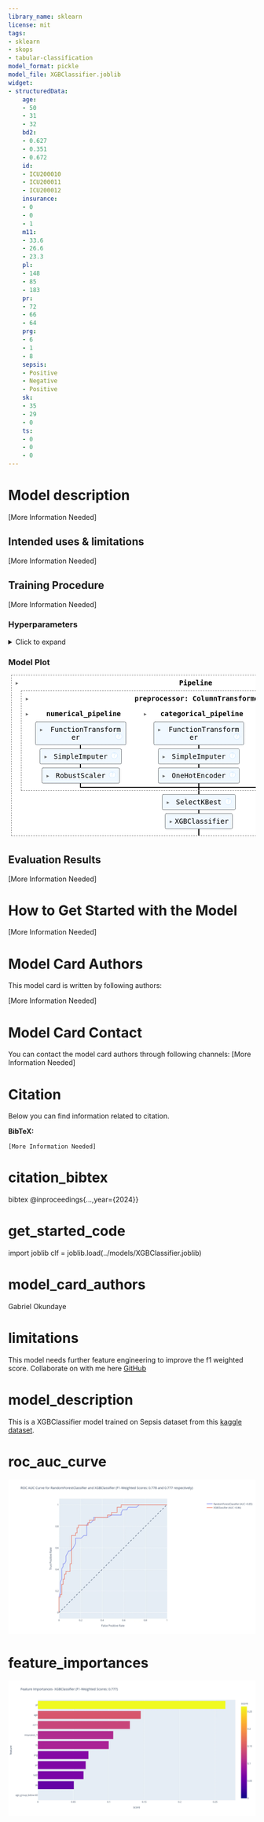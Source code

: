 ```yaml
---
library_name: sklearn
license: mit
tags:
- sklearn
- skops
- tabular-classification
model_format: pickle
model_file: XGBClassifier.joblib
widget:
- structuredData:
    age:
    - 50
    - 31
    - 32
    bd2:
    - 0.627
    - 0.351
    - 0.672
    id:
    - ICU200010
    - ICU200011
    - ICU200012
    insurance:
    - 0
    - 0
    - 1
    m11:
    - 33.6
    - 26.6
    - 23.3
    pl:
    - 148
    - 85
    - 183
    pr:
    - 72
    - 66
    - 64
    prg:
    - 6
    - 1
    - 8
    sepsis:
    - Positive
    - Negative
    - Positive
    sk:
    - 35
    - 29
    - 0
    ts:
    - 0
    - 0
    - 0
---
```


# Model description

[More Information Needed]

## Intended uses & limitations

[More Information Needed]

## Training Procedure

[More Information Needed]

### Hyperparameters

<details>
<summary> Click to expand </summary>

| Hyperparameter                                                               | Value                                                                                                                                           |
|------------------------------------------------------------------------------|-------------------------------------------------------------------------------------------------------------------------------------------------|
| memory                                                                       |                                                                                                                                                 |
| steps                                                                        | [('preprocessor', ColumnTransformer(transformers=[('numerical_pipeline',<br />                                 Pipeline(steps=[('log_transformations',<br />                                                  FunctionTransformer(func=<ufunc 'log1p'>)),<br />                                                 ('imputer',<br />                                                  SimpleImputer(strategy='median')),<br />                                                 ('scaler', RobustScaler())]),<br />                                 ['prg', 'pl', 'pr', 'sk', 'ts', 'm11', 'bd2',<br />                                  'age']),<br />                                ('categorical_pipeline',<br />                                 Pipeline(steps=[('as_categorical',<br />                                                  FunctionTransformer(func=<function as_...<br />                                                                handle_unknown='infrequent_if_exist',<br />                                                                sparse_output=False))]),<br />                                 ['insurance']),<br />                                ('feature_creation_pipeline',<br />                                 Pipeline(steps=[('feature_creation',<br />                                                  FunctionTransformer(func=<function feature_creation at 0x0000025B889134C0>)),<br />                                                 ('imputer',<br />                                                  SimpleImputer(strategy='most_frequent')),<br />                                                 ('encoder',<br />                                                  OneHotEncoder(drop='first',<br />                                                                handle_unknown='infrequent_if_exist',<br />                                                                sparse_output=False))]),<br />                                 ['age'])])), ('feature-selection', SelectKBest(k='all',<br />            score_func=<function mutual_info_classif at 0x0000025B81CA7920>)), ('classifier', XGBClassifier(base_score=None, booster=None, callbacks=None,<br />              colsample_bylevel=None, colsample_bynode=None,<br />              colsample_bytree=None, device=None, early_stopping_rounds=None,<br />              enable_categorical=False, eval_metric=None, feature_types=None,<br />              gamma=None, grow_policy=None, importance_type=None,<br />              interaction_constraints=None, learning_rate=None, max_bin=None,<br />              max_cat_threshold=None, max_cat_to_onehot=None,<br />              max_delta_step=None, max_depth=20, max_leaves=None,<br />              min_child_weight=None, missing=nan, monotone_constraints=None,<br />              multi_strategy=None, n_estimators=10, n_jobs=-1,<br />              num_parallel_tree=None, random_state=2024, ...))]                                                                                                                                                 |
| verbose                                                                      | False                                                                                                                                           |
| preprocessor                                                                 | ColumnTransformer(transformers=[('numerical_pipeline',<br />                                 Pipeline(steps=[('log_transformations',<br />                                                  FunctionTransformer(func=<ufunc 'log1p'>)),<br />                                                 ('imputer',<br />                                                  SimpleImputer(strategy='median')),<br />                                                 ('scaler', RobustScaler())]),<br />                                 ['prg', 'pl', 'pr', 'sk', 'ts', 'm11', 'bd2',<br />                                  'age']),<br />                                ('categorical_pipeline',<br />                                 Pipeline(steps=[('as_categorical',<br />                                                  FunctionTransformer(func=<function as_...<br />                                                                handle_unknown='infrequent_if_exist',<br />                                                                sparse_output=False))]),<br />                                 ['insurance']),<br />                                ('feature_creation_pipeline',<br />                                 Pipeline(steps=[('feature_creation',<br />                                                  FunctionTransformer(func=<function feature_creation at 0x0000025B889134C0>)),<br />                                                 ('imputer',<br />                                                  SimpleImputer(strategy='most_frequent')),<br />                                                 ('encoder',<br />                                                  OneHotEncoder(drop='first',<br />                                                                handle_unknown='infrequent_if_exist',<br />                                                                sparse_output=False))]),<br />                                 ['age'])])                                                                                                                                                 |
| feature-selection                                                            | SelectKBest(k='all',<br />            score_func=<function mutual_info_classif at 0x0000025B81CA7920>)                                                                                                                                                 |
| classifier                                                                   | XGBClassifier(base_score=None, booster=None, callbacks=None,<br />              colsample_bylevel=None, colsample_bynode=None,<br />              colsample_bytree=None, device=None, early_stopping_rounds=None,<br />              enable_categorical=False, eval_metric=None, feature_types=None,<br />              gamma=None, grow_policy=None, importance_type=None,<br />              interaction_constraints=None, learning_rate=None, max_bin=None,<br />              max_cat_threshold=None, max_cat_to_onehot=None,<br />              max_delta_step=None, max_depth=20, max_leaves=None,<br />              min_child_weight=None, missing=nan, monotone_constraints=None,<br />              multi_strategy=None, n_estimators=10, n_jobs=-1,<br />              num_parallel_tree=None, random_state=2024, ...)                                                                                                                                                 |
| preprocessor__force_int_remainder_cols                                       | True                                                                                                                                            |
| preprocessor__n_jobs                                                         |                                                                                                                                                 |
| preprocessor__remainder                                                      | drop                                                                                                                                            |
| preprocessor__sparse_threshold                                               | 0.3                                                                                                                                             |
| preprocessor__transformer_weights                                            |                                                                                                                                                 |
| preprocessor__transformers                                                   | [('numerical_pipeline', Pipeline(steps=[('log_transformations',<br />                 FunctionTransformer(func=<ufunc 'log1p'>)),<br />                ('imputer', SimpleImputer(strategy='median')),<br />                ('scaler', RobustScaler())]), ['prg', 'pl', 'pr', 'sk', 'ts', 'm11', 'bd2', 'age']), ('categorical_pipeline', Pipeline(steps=[('as_categorical',<br />                 FunctionTransformer(func=<function as_category at 0x0000025B88910220>)),<br />                ('imputer', SimpleImputer(strategy='most_frequent')),<br />                ('encoder',<br />                 OneHotEncoder(drop='first',<br />                               handle_unknown='infrequent_if_exist',<br />                               sparse_output=False))]), ['insurance']), ('feature_creation_pipeline', Pipeline(steps=[('feature_creation',<br />                 FunctionTransformer(func=<function feature_creation at 0x0000025B889134C0>)),<br />                ('imputer', SimpleImputer(strategy='most_frequent')),<br />                ('encoder',<br />                 OneHotEncoder(drop='first',<br />                               handle_unknown='infrequent_if_exist',<br />                               sparse_output=False))]), ['age'])]                                                                                                                                                 |
| preprocessor__verbose                                                        | False                                                                                                                                           |
| preprocessor__verbose_feature_names_out                                      | True                                                                                                                                            |
| preprocessor__numerical_pipeline                                             | Pipeline(steps=[('log_transformations',<br />                 FunctionTransformer(func=<ufunc 'log1p'>)),<br />                ('imputer', SimpleImputer(strategy='median')),<br />                ('scaler', RobustScaler())])                                                                                                                                                 |
| preprocessor__categorical_pipeline                                           | Pipeline(steps=[('as_categorical',<br />                 FunctionTransformer(func=<function as_category at 0x0000025B88910220>)),<br />                ('imputer', SimpleImputer(strategy='most_frequent')),<br />                ('encoder',<br />                 OneHotEncoder(drop='first',<br />                               handle_unknown='infrequent_if_exist',<br />                               sparse_output=False))])                                                                                                                                                 |
| preprocessor__feature_creation_pipeline                                      | Pipeline(steps=[('feature_creation',<br />                 FunctionTransformer(func=<function feature_creation at 0x0000025B889134C0>)),<br />                ('imputer', SimpleImputer(strategy='most_frequent')),<br />                ('encoder',<br />                 OneHotEncoder(drop='first',<br />                               handle_unknown='infrequent_if_exist',<br />                               sparse_output=False))])                                                                                                                                                 |
| preprocessor__numerical_pipeline__memory                                     |                                                                                                                                                 |
| preprocessor__numerical_pipeline__steps                                      | [('log_transformations', FunctionTransformer(func=<ufunc 'log1p'>)), ('imputer', SimpleImputer(strategy='median')), ('scaler', RobustScaler())] |
| preprocessor__numerical_pipeline__verbose                                    | False                                                                                                                                           |
| preprocessor__numerical_pipeline__log_transformations                        | FunctionTransformer(func=<ufunc 'log1p'>)                                                                                                       |
| preprocessor__numerical_pipeline__imputer                                    | SimpleImputer(strategy='median')                                                                                                                |
| preprocessor__numerical_pipeline__scaler                                     | RobustScaler()                                                                                                                                  |
| preprocessor__numerical_pipeline__log_transformations__accept_sparse         | False                                                                                                                                           |
| preprocessor__numerical_pipeline__log_transformations__check_inverse         | True                                                                                                                                            |
| preprocessor__numerical_pipeline__log_transformations__feature_names_out     |                                                                                                                                                 |
| preprocessor__numerical_pipeline__log_transformations__func                  | <ufunc 'log1p'>                                                                                                                                 |
| preprocessor__numerical_pipeline__log_transformations__inv_kw_args           |                                                                                                                                                 |
| preprocessor__numerical_pipeline__log_transformations__inverse_func          |                                                                                                                                                 |
| preprocessor__numerical_pipeline__log_transformations__kw_args               |                                                                                                                                                 |
| preprocessor__numerical_pipeline__log_transformations__validate              | False                                                                                                                                           |
| preprocessor__numerical_pipeline__imputer__add_indicator                     | False                                                                                                                                           |
| preprocessor__numerical_pipeline__imputer__copy                              | True                                                                                                                                            |
| preprocessor__numerical_pipeline__imputer__fill_value                        |                                                                                                                                                 |
| preprocessor__numerical_pipeline__imputer__keep_empty_features               | False                                                                                                                                           |
| preprocessor__numerical_pipeline__imputer__missing_values                    | nan                                                                                                                                             |
| preprocessor__numerical_pipeline__imputer__strategy                          | median                                                                                                                                          |
| preprocessor__numerical_pipeline__scaler__copy                               | True                                                                                                                                            |
| preprocessor__numerical_pipeline__scaler__quantile_range                     | (25.0, 75.0)                                                                                                                                    |
| preprocessor__numerical_pipeline__scaler__unit_variance                      | False                                                                                                                                           |
| preprocessor__numerical_pipeline__scaler__with_centering                     | True                                                                                                                                            |
| preprocessor__numerical_pipeline__scaler__with_scaling                       | True                                                                                                                                            |
| preprocessor__categorical_pipeline__memory                                   |                                                                                                                                                 |
| preprocessor__categorical_pipeline__steps                                    | [('as_categorical', FunctionTransformer(func=<function as_category at 0x0000025B88910220>)), ('imputer', SimpleImputer(strategy='most_frequent')), ('encoder', OneHotEncoder(drop='first', handle_unknown='infrequent_if_exist',<br />              sparse_output=False))]                                                                                                                                                 |
| preprocessor__categorical_pipeline__verbose                                  | False                                                                                                                                           |
| preprocessor__categorical_pipeline__as_categorical                           | FunctionTransformer(func=<function as_category at 0x0000025B88910220>)                                                                          |
| preprocessor__categorical_pipeline__imputer                                  | SimpleImputer(strategy='most_frequent')                                                                                                         |
| preprocessor__categorical_pipeline__encoder                                  | OneHotEncoder(drop='first', handle_unknown='infrequent_if_exist',<br />              sparse_output=False)                                                                                                                                                 |
| preprocessor__categorical_pipeline__as_categorical__accept_sparse            | False                                                                                                                                           |
| preprocessor__categorical_pipeline__as_categorical__check_inverse            | True                                                                                                                                            |
| preprocessor__categorical_pipeline__as_categorical__feature_names_out        |                                                                                                                                                 |
| preprocessor__categorical_pipeline__as_categorical__func                     | <function as_category at 0x0000025B88910220>                                                                                                    |
| preprocessor__categorical_pipeline__as_categorical__inv_kw_args              |                                                                                                                                                 |
| preprocessor__categorical_pipeline__as_categorical__inverse_func             |                                                                                                                                                 |
| preprocessor__categorical_pipeline__as_categorical__kw_args                  |                                                                                                                                                 |
| preprocessor__categorical_pipeline__as_categorical__validate                 | False                                                                                                                                           |
| preprocessor__categorical_pipeline__imputer__add_indicator                   | False                                                                                                                                           |
| preprocessor__categorical_pipeline__imputer__copy                            | True                                                                                                                                            |
| preprocessor__categorical_pipeline__imputer__fill_value                      |                                                                                                                                                 |
| preprocessor__categorical_pipeline__imputer__keep_empty_features             | False                                                                                                                                           |
| preprocessor__categorical_pipeline__imputer__missing_values                  | nan                                                                                                                                             |
| preprocessor__categorical_pipeline__imputer__strategy                        | most_frequent                                                                                                                                   |
| preprocessor__categorical_pipeline__encoder__categories                      | auto                                                                                                                                            |
| preprocessor__categorical_pipeline__encoder__drop                            | first                                                                                                                                           |
| preprocessor__categorical_pipeline__encoder__dtype                           | <class 'numpy.float64'>                                                                                                                         |
| preprocessor__categorical_pipeline__encoder__feature_name_combiner           | concat                                                                                                                                          |
| preprocessor__categorical_pipeline__encoder__handle_unknown                  | infrequent_if_exist                                                                                                                             |
| preprocessor__categorical_pipeline__encoder__max_categories                  |                                                                                                                                                 |
| preprocessor__categorical_pipeline__encoder__min_frequency                   |                                                                                                                                                 |
| preprocessor__categorical_pipeline__encoder__sparse_output                   | False                                                                                                                                           |
| preprocessor__feature_creation_pipeline__memory                              |                                                                                                                                                 |
| preprocessor__feature_creation_pipeline__steps                               | [('feature_creation', FunctionTransformer(func=<function feature_creation at 0x0000025B889134C0>)), ('imputer', SimpleImputer(strategy='most_frequent')), ('encoder', OneHotEncoder(drop='first', handle_unknown='infrequent_if_exist',<br />              sparse_output=False))]                                                                                                                                                 |
| preprocessor__feature_creation_pipeline__verbose                             | False                                                                                                                                           |
| preprocessor__feature_creation_pipeline__feature_creation                    | FunctionTransformer(func=<function feature_creation at 0x0000025B889134C0>)                                                                     |
| preprocessor__feature_creation_pipeline__imputer                             | SimpleImputer(strategy='most_frequent')                                                                                                         |
| preprocessor__feature_creation_pipeline__encoder                             | OneHotEncoder(drop='first', handle_unknown='infrequent_if_exist',<br />              sparse_output=False)                                                                                                                                                 |
| preprocessor__feature_creation_pipeline__feature_creation__accept_sparse     | False                                                                                                                                           |
| preprocessor__feature_creation_pipeline__feature_creation__check_inverse     | True                                                                                                                                            |
| preprocessor__feature_creation_pipeline__feature_creation__feature_names_out |                                                                                                                                                 |
| preprocessor__feature_creation_pipeline__feature_creation__func              | <function feature_creation at 0x0000025B889134C0>                                                                                               |
| preprocessor__feature_creation_pipeline__feature_creation__inv_kw_args       |                                                                                                                                                 |
| preprocessor__feature_creation_pipeline__feature_creation__inverse_func      |                                                                                                                                                 |
| preprocessor__feature_creation_pipeline__feature_creation__kw_args           |                                                                                                                                                 |
| preprocessor__feature_creation_pipeline__feature_creation__validate          | False                                                                                                                                           |
| preprocessor__feature_creation_pipeline__imputer__add_indicator              | False                                                                                                                                           |
| preprocessor__feature_creation_pipeline__imputer__copy                       | True                                                                                                                                            |
| preprocessor__feature_creation_pipeline__imputer__fill_value                 |                                                                                                                                                 |
| preprocessor__feature_creation_pipeline__imputer__keep_empty_features        | False                                                                                                                                           |
| preprocessor__feature_creation_pipeline__imputer__missing_values             | nan                                                                                                                                             |
| preprocessor__feature_creation_pipeline__imputer__strategy                   | most_frequent                                                                                                                                   |
| preprocessor__feature_creation_pipeline__encoder__categories                 | auto                                                                                                                                            |
| preprocessor__feature_creation_pipeline__encoder__drop                       | first                                                                                                                                           |
| preprocessor__feature_creation_pipeline__encoder__dtype                      | <class 'numpy.float64'>                                                                                                                         |
| preprocessor__feature_creation_pipeline__encoder__feature_name_combiner      | concat                                                                                                                                          |
| preprocessor__feature_creation_pipeline__encoder__handle_unknown             | infrequent_if_exist                                                                                                                             |
| preprocessor__feature_creation_pipeline__encoder__max_categories             |                                                                                                                                                 |
| preprocessor__feature_creation_pipeline__encoder__min_frequency              |                                                                                                                                                 |
| preprocessor__feature_creation_pipeline__encoder__sparse_output              | False                                                                                                                                           |
| feature-selection__k                                                         | all                                                                                                                                             |
| feature-selection__score_func                                                | <function mutual_info_classif at 0x0000025B81CA7920>                                                                                            |
| classifier__objective                                                        | binary:logistic                                                                                                                                 |
| classifier__base_score                                                       |                                                                                                                                                 |
| classifier__booster                                                          |                                                                                                                                                 |
| classifier__callbacks                                                        |                                                                                                                                                 |
| classifier__colsample_bylevel                                                |                                                                                                                                                 |
| classifier__colsample_bynode                                                 |                                                                                                                                                 |
| classifier__colsample_bytree                                                 |                                                                                                                                                 |
| classifier__device                                                           |                                                                                                                                                 |
| classifier__early_stopping_rounds                                            |                                                                                                                                                 |
| classifier__enable_categorical                                               | False                                                                                                                                           |
| classifier__eval_metric                                                      |                                                                                                                                                 |
| classifier__feature_types                                                    |                                                                                                                                                 |
| classifier__gamma                                                            |                                                                                                                                                 |
| classifier__grow_policy                                                      |                                                                                                                                                 |
| classifier__importance_type                                                  |                                                                                                                                                 |
| classifier__interaction_constraints                                          |                                                                                                                                                 |
| classifier__learning_rate                                                    |                                                                                                                                                 |
| classifier__max_bin                                                          |                                                                                                                                                 |
| classifier__max_cat_threshold                                                |                                                                                                                                                 |
| classifier__max_cat_to_onehot                                                |                                                                                                                                                 |
| classifier__max_delta_step                                                   |                                                                                                                                                 |
| classifier__max_depth                                                        | 20                                                                                                                                              |
| classifier__max_leaves                                                       |                                                                                                                                                 |
| classifier__min_child_weight                                                 |                                                                                                                                                 |
| classifier__missing                                                          | nan                                                                                                                                             |
| classifier__monotone_constraints                                             |                                                                                                                                                 |
| classifier__multi_strategy                                                   |                                                                                                                                                 |
| classifier__n_estimators                                                     | 10                                                                                                                                              |
| classifier__n_jobs                                                           | -1                                                                                                                                              |
| classifier__num_parallel_tree                                                |                                                                                                                                                 |
| classifier__random_state                                                     | 2024                                                                                                                                            |
| classifier__reg_alpha                                                        |                                                                                                                                                 |
| classifier__reg_lambda                                                       |                                                                                                                                                 |
| classifier__sampling_method                                                  |                                                                                                                                                 |
| classifier__scale_pos_weight                                                 |                                                                                                                                                 |
| classifier__subsample                                                        |                                                                                                                                                 |
| classifier__tree_method                                                      |                                                                                                                                                 |
| classifier__validate_parameters                                              |                                                                                                                                                 |
| classifier__verbosity                                                        |                                                                                                                                                 |
| classifier__verbose                                                          | 0                                                                                                                                               |

</details>

### Model Plot

<style>#sk-container-id-8 {/* Definition of color scheme common for light and dark mode */--sklearn-color-text: black;--sklearn-color-line: gray;/* Definition of color scheme for unfitted estimators */--sklearn-color-unfitted-level-0: #fff5e6;--sklearn-color-unfitted-level-1: #f6e4d2;--sklearn-color-unfitted-level-2: #ffe0b3;--sklearn-color-unfitted-level-3: chocolate;/* Definition of color scheme for fitted estimators */--sklearn-color-fitted-level-0: #f0f8ff;--sklearn-color-fitted-level-1: #d4ebff;--sklearn-color-fitted-level-2: #b3dbfd;--sklearn-color-fitted-level-3: cornflowerblue;/* Specific color for light theme */--sklearn-color-text-on-default-background: var(--sg-text-color, var(--theme-code-foreground, var(--jp-content-font-color1, black)));--sklearn-color-background: var(--sg-background-color, var(--theme-background, var(--jp-layout-color0, white)));--sklearn-color-border-box: var(--sg-text-color, var(--theme-code-foreground, var(--jp-content-font-color1, black)));--sklearn-color-icon: #696969;@media (prefers-color-scheme: dark) {/* Redefinition of color scheme for dark theme */--sklearn-color-text-on-default-background: var(--sg-text-color, var(--theme-code-foreground, var(--jp-content-font-color1, white)));--sklearn-color-background: var(--sg-background-color, var(--theme-background, var(--jp-layout-color0, #111)));--sklearn-color-border-box: var(--sg-text-color, var(--theme-code-foreground, var(--jp-content-font-color1, white)));--sklearn-color-icon: #878787;}
}#sk-container-id-8 {color: var(--sklearn-color-text);
}#sk-container-id-8 pre {padding: 0;
}#sk-container-id-8 input.sk-hidden--visually {border: 0;clip: rect(1px 1px 1px 1px);clip: rect(1px, 1px, 1px, 1px);height: 1px;margin: -1px;overflow: hidden;padding: 0;position: absolute;width: 1px;
}#sk-container-id-8 div.sk-dashed-wrapped {border: 1px dashed var(--sklearn-color-line);margin: 0 0.4em 0.5em 0.4em;box-sizing: border-box;padding-bottom: 0.4em;background-color: var(--sklearn-color-background);
}#sk-container-id-8 div.sk-container {/* jupyter's `normalize.less` sets `[hidden] { display: none; }`but bootstrap.min.css set `[hidden] { display: none !important; }`so we also need the `!important` here to be able to override thedefault hidden behavior on the sphinx rendered scikit-learn.org.See: https://github.com/scikit-learn/scikit-learn/issues/21755 */display: inline-block !important;position: relative;
}#sk-container-id-8 div.sk-text-repr-fallback {display: none;
}div.sk-parallel-item,
div.sk-serial,
div.sk-item {/* draw centered vertical line to link estimators */background-image: linear-gradient(var(--sklearn-color-text-on-default-background), var(--sklearn-color-text-on-default-background));background-size: 2px 100%;background-repeat: no-repeat;background-position: center center;
}/* Parallel-specific style estimator block */#sk-container-id-8 div.sk-parallel-item::after {content: "";width: 100%;border-bottom: 2px solid var(--sklearn-color-text-on-default-background);flex-grow: 1;
}#sk-container-id-8 div.sk-parallel {display: flex;align-items: stretch;justify-content: center;background-color: var(--sklearn-color-background);position: relative;
}#sk-container-id-8 div.sk-parallel-item {display: flex;flex-direction: column;
}#sk-container-id-8 div.sk-parallel-item:first-child::after {align-self: flex-end;width: 50%;
}#sk-container-id-8 div.sk-parallel-item:last-child::after {align-self: flex-start;width: 50%;
}#sk-container-id-8 div.sk-parallel-item:only-child::after {width: 0;
}/* Serial-specific style estimator block */#sk-container-id-8 div.sk-serial {display: flex;flex-direction: column;align-items: center;background-color: var(--sklearn-color-background);padding-right: 1em;padding-left: 1em;
}/* Toggleable style: style used for estimator/Pipeline/ColumnTransformer box that is
clickable and can be expanded/collapsed.
- Pipeline and ColumnTransformer use this feature and define the default style
- Estimators will overwrite some part of the style using the `sk-estimator` class
*//* Pipeline and ColumnTransformer style (default) */#sk-container-id-8 div.sk-toggleable {/* Default theme specific background. It is overwritten whether we have aspecific estimator or a Pipeline/ColumnTransformer */background-color: var(--sklearn-color-background);
}/* Toggleable label */
#sk-container-id-8 label.sk-toggleable__label {cursor: pointer;display: block;width: 100%;margin-bottom: 0;padding: 0.5em;box-sizing: border-box;text-align: center;
}#sk-container-id-8 label.sk-toggleable__label-arrow:before {/* Arrow on the left of the label */content: "▸";float: left;margin-right: 0.25em;color: var(--sklearn-color-icon);
}#sk-container-id-8 label.sk-toggleable__label-arrow:hover:before {color: var(--sklearn-color-text);
}/* Toggleable content - dropdown */#sk-container-id-8 div.sk-toggleable__content {max-height: 0;max-width: 0;overflow: hidden;text-align: left;/* unfitted */background-color: var(--sklearn-color-unfitted-level-0);
}#sk-container-id-8 div.sk-toggleable__content.fitted {/* fitted */background-color: var(--sklearn-color-fitted-level-0);
}#sk-container-id-8 div.sk-toggleable__content pre {margin: 0.2em;border-radius: 0.25em;color: var(--sklearn-color-text);/* unfitted */background-color: var(--sklearn-color-unfitted-level-0);
}#sk-container-id-8 div.sk-toggleable__content.fitted pre {/* unfitted */background-color: var(--sklearn-color-fitted-level-0);
}#sk-container-id-8 input.sk-toggleable__control:checked~div.sk-toggleable__content {/* Expand drop-down */max-height: 200px;max-width: 100%;overflow: auto;
}#sk-container-id-8 input.sk-toggleable__control:checked~label.sk-toggleable__label-arrow:before {content: "▾";
}/* Pipeline/ColumnTransformer-specific style */#sk-container-id-8 div.sk-label input.sk-toggleable__control:checked~label.sk-toggleable__label {color: var(--sklearn-color-text);background-color: var(--sklearn-color-unfitted-level-2);
}#sk-container-id-8 div.sk-label.fitted input.sk-toggleable__control:checked~label.sk-toggleable__label {background-color: var(--sklearn-color-fitted-level-2);
}/* Estimator-specific style *//* Colorize estimator box */
#sk-container-id-8 div.sk-estimator input.sk-toggleable__control:checked~label.sk-toggleable__label {/* unfitted */background-color: var(--sklearn-color-unfitted-level-2);
}#sk-container-id-8 div.sk-estimator.fitted input.sk-toggleable__control:checked~label.sk-toggleable__label {/* fitted */background-color: var(--sklearn-color-fitted-level-2);
}#sk-container-id-8 div.sk-label label.sk-toggleable__label,
#sk-container-id-8 div.sk-label label {/* The background is the default theme color */color: var(--sklearn-color-text-on-default-background);
}/* On hover, darken the color of the background */
#sk-container-id-8 div.sk-label:hover label.sk-toggleable__label {color: var(--sklearn-color-text);background-color: var(--sklearn-color-unfitted-level-2);
}/* Label box, darken color on hover, fitted */
#sk-container-id-8 div.sk-label.fitted:hover label.sk-toggleable__label.fitted {color: var(--sklearn-color-text);background-color: var(--sklearn-color-fitted-level-2);
}/* Estimator label */#sk-container-id-8 div.sk-label label {font-family: monospace;font-weight: bold;display: inline-block;line-height: 1.2em;
}#sk-container-id-8 div.sk-label-container {text-align: center;
}/* Estimator-specific */
#sk-container-id-8 div.sk-estimator {font-family: monospace;border: 1px dotted var(--sklearn-color-border-box);border-radius: 0.25em;box-sizing: border-box;margin-bottom: 0.5em;/* unfitted */background-color: var(--sklearn-color-unfitted-level-0);
}#sk-container-id-8 div.sk-estimator.fitted {/* fitted */background-color: var(--sklearn-color-fitted-level-0);
}/* on hover */
#sk-container-id-8 div.sk-estimator:hover {/* unfitted */background-color: var(--sklearn-color-unfitted-level-2);
}#sk-container-id-8 div.sk-estimator.fitted:hover {/* fitted */background-color: var(--sklearn-color-fitted-level-2);
}/* Specification for estimator info (e.g. "i" and "?") *//* Common style for "i" and "?" */.sk-estimator-doc-link,
a:link.sk-estimator-doc-link,
a:visited.sk-estimator-doc-link {float: right;font-size: smaller;line-height: 1em;font-family: monospace;background-color: var(--sklearn-color-background);border-radius: 1em;height: 1em;width: 1em;text-decoration: none !important;margin-left: 1ex;/* unfitted */border: var(--sklearn-color-unfitted-level-1) 1pt solid;color: var(--sklearn-color-unfitted-level-1);
}.sk-estimator-doc-link.fitted,
a:link.sk-estimator-doc-link.fitted,
a:visited.sk-estimator-doc-link.fitted {/* fitted */border: var(--sklearn-color-fitted-level-1) 1pt solid;color: var(--sklearn-color-fitted-level-1);
}/* On hover */
div.sk-estimator:hover .sk-estimator-doc-link:hover,
.sk-estimator-doc-link:hover,
div.sk-label-container:hover .sk-estimator-doc-link:hover,
.sk-estimator-doc-link:hover {/* unfitted */background-color: var(--sklearn-color-unfitted-level-3);color: var(--sklearn-color-background);text-decoration: none;
}div.sk-estimator.fitted:hover .sk-estimator-doc-link.fitted:hover,
.sk-estimator-doc-link.fitted:hover,
div.sk-label-container:hover .sk-estimator-doc-link.fitted:hover,
.sk-estimator-doc-link.fitted:hover {/* fitted */background-color: var(--sklearn-color-fitted-level-3);color: var(--sklearn-color-background);text-decoration: none;
}/* Span, style for the box shown on hovering the info icon */
.sk-estimator-doc-link span {display: none;z-index: 9999;position: relative;font-weight: normal;right: .2ex;padding: .5ex;margin: .5ex;width: min-content;min-width: 20ex;max-width: 50ex;color: var(--sklearn-color-text);box-shadow: 2pt 2pt 4pt #999;/* unfitted */background: var(--sklearn-color-unfitted-level-0);border: .5pt solid var(--sklearn-color-unfitted-level-3);
}.sk-estimator-doc-link.fitted span {/* fitted */background: var(--sklearn-color-fitted-level-0);border: var(--sklearn-color-fitted-level-3);
}.sk-estimator-doc-link:hover span {display: block;
}/* "?"-specific style due to the `<a>` HTML tag */#sk-container-id-8 a.estimator_doc_link {float: right;font-size: 1rem;line-height: 1em;font-family: monospace;background-color: var(--sklearn-color-background);border-radius: 1rem;height: 1rem;width: 1rem;text-decoration: none;/* unfitted */color: var(--sklearn-color-unfitted-level-1);border: var(--sklearn-color-unfitted-level-1) 1pt solid;
}#sk-container-id-8 a.estimator_doc_link.fitted {/* fitted */border: var(--sklearn-color-fitted-level-1) 1pt solid;color: var(--sklearn-color-fitted-level-1);
}/* On hover */
#sk-container-id-8 a.estimator_doc_link:hover {/* unfitted */background-color: var(--sklearn-color-unfitted-level-3);color: var(--sklearn-color-background);text-decoration: none;
}#sk-container-id-8 a.estimator_doc_link.fitted:hover {/* fitted */background-color: var(--sklearn-color-fitted-level-3);
}
</style><div id="sk-container-id-8" class="sk-top-container" style="overflow: auto;"><div class="sk-text-repr-fallback"><pre>Pipeline(steps=[(&#x27;preprocessor&#x27;,ColumnTransformer(transformers=[(&#x27;numerical_pipeline&#x27;,Pipeline(steps=[(&#x27;log_transformations&#x27;,FunctionTransformer(func=&lt;ufunc &#x27;log1p&#x27;&gt;)),(&#x27;imputer&#x27;,SimpleImputer(strategy=&#x27;median&#x27;)),(&#x27;scaler&#x27;,RobustScaler())]),[&#x27;prg&#x27;, &#x27;pl&#x27;, &#x27;pr&#x27;, &#x27;sk&#x27;,&#x27;ts&#x27;, &#x27;m11&#x27;, &#x27;bd2&#x27;, &#x27;age&#x27;]),(&#x27;categorical_pipeline&#x27;,Pipeline(steps=[(&#x27;as_categorical&#x27;,Funct...feature_types=None, gamma=None, grow_policy=None,importance_type=None,interaction_constraints=None, learning_rate=None,max_bin=None, max_cat_threshold=None,max_cat_to_onehot=None, max_delta_step=None,max_depth=20, max_leaves=None,min_child_weight=None, missing=nan,monotone_constraints=None, multi_strategy=None,n_estimators=10, n_jobs=-1,num_parallel_tree=None, random_state=2024, ...))])</pre><b>In a Jupyter environment, please rerun this cell to show the HTML representation or trust the notebook. <br />On GitHub, the HTML representation is unable to render, please try loading this page with nbviewer.org.</b></div><div class="sk-container" hidden><div class="sk-item sk-dashed-wrapped"><div class="sk-label-container"><div class="sk-label fitted sk-toggleable"><input class="sk-toggleable__control sk-hidden--visually" id="sk-estimator-id-74" type="checkbox" ><label for="sk-estimator-id-74" class="sk-toggleable__label fitted sk-toggleable__label-arrow fitted">&nbsp;&nbsp;Pipeline<a class="sk-estimator-doc-link fitted" rel="noreferrer" target="_blank" href="https://scikit-learn.org/1.5/modules/generated/sklearn.pipeline.Pipeline.html">?<span>Documentation for Pipeline</span></a><span class="sk-estimator-doc-link fitted">i<span>Fitted</span></span></label><div class="sk-toggleable__content fitted"><pre>Pipeline(steps=[(&#x27;preprocessor&#x27;,ColumnTransformer(transformers=[(&#x27;numerical_pipeline&#x27;,Pipeline(steps=[(&#x27;log_transformations&#x27;,FunctionTransformer(func=&lt;ufunc &#x27;log1p&#x27;&gt;)),(&#x27;imputer&#x27;,SimpleImputer(strategy=&#x27;median&#x27;)),(&#x27;scaler&#x27;,RobustScaler())]),[&#x27;prg&#x27;, &#x27;pl&#x27;, &#x27;pr&#x27;, &#x27;sk&#x27;,&#x27;ts&#x27;, &#x27;m11&#x27;, &#x27;bd2&#x27;, &#x27;age&#x27;]),(&#x27;categorical_pipeline&#x27;,Pipeline(steps=[(&#x27;as_categorical&#x27;,Funct...feature_types=None, gamma=None, grow_policy=None,importance_type=None,interaction_constraints=None, learning_rate=None,max_bin=None, max_cat_threshold=None,max_cat_to_onehot=None, max_delta_step=None,max_depth=20, max_leaves=None,min_child_weight=None, missing=nan,monotone_constraints=None, multi_strategy=None,n_estimators=10, n_jobs=-1,num_parallel_tree=None, random_state=2024, ...))])</pre></div> </div></div><div class="sk-serial"><div class="sk-item sk-dashed-wrapped"><div class="sk-label-container"><div class="sk-label fitted sk-toggleable"><input class="sk-toggleable__control sk-hidden--visually" id="sk-estimator-id-75" type="checkbox" ><label for="sk-estimator-id-75" class="sk-toggleable__label fitted sk-toggleable__label-arrow fitted">&nbsp;preprocessor: ColumnTransformer<a class="sk-estimator-doc-link fitted" rel="noreferrer" target="_blank" href="https://scikit-learn.org/1.5/modules/generated/sklearn.compose.ColumnTransformer.html">?<span>Documentation for preprocessor: ColumnTransformer</span></a></label><div class="sk-toggleable__content fitted"><pre>ColumnTransformer(transformers=[(&#x27;numerical_pipeline&#x27;,Pipeline(steps=[(&#x27;log_transformations&#x27;,FunctionTransformer(func=&lt;ufunc &#x27;log1p&#x27;&gt;)),(&#x27;imputer&#x27;,SimpleImputer(strategy=&#x27;median&#x27;)),(&#x27;scaler&#x27;, RobustScaler())]),[&#x27;prg&#x27;, &#x27;pl&#x27;, &#x27;pr&#x27;, &#x27;sk&#x27;, &#x27;ts&#x27;, &#x27;m11&#x27;, &#x27;bd2&#x27;,&#x27;age&#x27;]),(&#x27;categorical_pipeline&#x27;,Pipeline(steps=[(&#x27;as_categorical&#x27;,FunctionTransformer(func=&lt;function as_...handle_unknown=&#x27;infrequent_if_exist&#x27;,sparse_output=False))]),[&#x27;insurance&#x27;]),(&#x27;feature_creation_pipeline&#x27;,Pipeline(steps=[(&#x27;feature_creation&#x27;,FunctionTransformer(func=&lt;function feature_creation at 0x0000025B889134C0&gt;)),(&#x27;imputer&#x27;,SimpleImputer(strategy=&#x27;most_frequent&#x27;)),(&#x27;encoder&#x27;,OneHotEncoder(drop=&#x27;first&#x27;,handle_unknown=&#x27;infrequent_if_exist&#x27;,sparse_output=False))]),[&#x27;age&#x27;])])</pre></div> </div></div><div class="sk-parallel"><div class="sk-parallel-item"><div class="sk-item"><div class="sk-label-container"><div class="sk-label fitted sk-toggleable"><input class="sk-toggleable__control sk-hidden--visually" id="sk-estimator-id-76" type="checkbox" ><label for="sk-estimator-id-76" class="sk-toggleable__label fitted sk-toggleable__label-arrow fitted">numerical_pipeline</label><div class="sk-toggleable__content fitted"><pre>[&#x27;prg&#x27;, &#x27;pl&#x27;, &#x27;pr&#x27;, &#x27;sk&#x27;, &#x27;ts&#x27;, &#x27;m11&#x27;, &#x27;bd2&#x27;, &#x27;age&#x27;]</pre></div> </div></div><div class="sk-serial"><div class="sk-item"><div class="sk-serial"><div class="sk-item"><div class="sk-estimator fitted sk-toggleable"><input class="sk-toggleable__control sk-hidden--visually" id="sk-estimator-id-77" type="checkbox" ><label for="sk-estimator-id-77" class="sk-toggleable__label fitted sk-toggleable__label-arrow fitted">&nbsp;FunctionTransformer<a class="sk-estimator-doc-link fitted" rel="noreferrer" target="_blank" href="https://scikit-learn.org/1.5/modules/generated/sklearn.preprocessing.FunctionTransformer.html">?<span>Documentation for FunctionTransformer</span></a></label><div class="sk-toggleable__content fitted"><pre>FunctionTransformer(func=&lt;ufunc &#x27;log1p&#x27;&gt;)</pre></div> </div></div><div class="sk-item"><div class="sk-estimator fitted sk-toggleable"><input class="sk-toggleable__control sk-hidden--visually" id="sk-estimator-id-78" type="checkbox" ><label for="sk-estimator-id-78" class="sk-toggleable__label fitted sk-toggleable__label-arrow fitted">&nbsp;SimpleImputer<a class="sk-estimator-doc-link fitted" rel="noreferrer" target="_blank" href="https://scikit-learn.org/1.5/modules/generated/sklearn.impute.SimpleImputer.html">?<span>Documentation for SimpleImputer</span></a></label><div class="sk-toggleable__content fitted"><pre>SimpleImputer(strategy=&#x27;median&#x27;)</pre></div> </div></div><div class="sk-item"><div class="sk-estimator fitted sk-toggleable"><input class="sk-toggleable__control sk-hidden--visually" id="sk-estimator-id-79" type="checkbox" ><label for="sk-estimator-id-79" class="sk-toggleable__label fitted sk-toggleable__label-arrow fitted">&nbsp;RobustScaler<a class="sk-estimator-doc-link fitted" rel="noreferrer" target="_blank" href="https://scikit-learn.org/1.5/modules/generated/sklearn.preprocessing.RobustScaler.html">?<span>Documentation for RobustScaler</span></a></label><div class="sk-toggleable__content fitted"><pre>RobustScaler()</pre></div> </div></div></div></div></div></div></div><div class="sk-parallel-item"><div class="sk-item"><div class="sk-label-container"><div class="sk-label fitted sk-toggleable"><input class="sk-toggleable__control sk-hidden--visually" id="sk-estimator-id-80" type="checkbox" ><label for="sk-estimator-id-80" class="sk-toggleable__label fitted sk-toggleable__label-arrow fitted">categorical_pipeline</label><div class="sk-toggleable__content fitted"><pre>[&#x27;insurance&#x27;]</pre></div> </div></div><div class="sk-serial"><div class="sk-item"><div class="sk-serial"><div class="sk-item"><div class="sk-estimator fitted sk-toggleable"><input class="sk-toggleable__control sk-hidden--visually" id="sk-estimator-id-81" type="checkbox" ><label for="sk-estimator-id-81" class="sk-toggleable__label fitted sk-toggleable__label-arrow fitted">&nbsp;FunctionTransformer<a class="sk-estimator-doc-link fitted" rel="noreferrer" target="_blank" href="https://scikit-learn.org/1.5/modules/generated/sklearn.preprocessing.FunctionTransformer.html">?<span>Documentation for FunctionTransformer</span></a></label><div class="sk-toggleable__content fitted"><pre>FunctionTransformer(func=&lt;function as_category at 0x0000025B88910220&gt;)</pre></div> </div></div><div class="sk-item"><div class="sk-estimator fitted sk-toggleable"><input class="sk-toggleable__control sk-hidden--visually" id="sk-estimator-id-82" type="checkbox" ><label for="sk-estimator-id-82" class="sk-toggleable__label fitted sk-toggleable__label-arrow fitted">&nbsp;SimpleImputer<a class="sk-estimator-doc-link fitted" rel="noreferrer" target="_blank" href="https://scikit-learn.org/1.5/modules/generated/sklearn.impute.SimpleImputer.html">?<span>Documentation for SimpleImputer</span></a></label><div class="sk-toggleable__content fitted"><pre>SimpleImputer(strategy=&#x27;most_frequent&#x27;)</pre></div> </div></div><div class="sk-item"><div class="sk-estimator fitted sk-toggleable"><input class="sk-toggleable__control sk-hidden--visually" id="sk-estimator-id-83" type="checkbox" ><label for="sk-estimator-id-83" class="sk-toggleable__label fitted sk-toggleable__label-arrow fitted">&nbsp;OneHotEncoder<a class="sk-estimator-doc-link fitted" rel="noreferrer" target="_blank" href="https://scikit-learn.org/1.5/modules/generated/sklearn.preprocessing.OneHotEncoder.html">?<span>Documentation for OneHotEncoder</span></a></label><div class="sk-toggleable__content fitted"><pre>OneHotEncoder(drop=&#x27;first&#x27;, handle_unknown=&#x27;infrequent_if_exist&#x27;,sparse_output=False)</pre></div> </div></div></div></div></div></div></div><div class="sk-parallel-item"><div class="sk-item"><div class="sk-label-container"><div class="sk-label fitted sk-toggleable"><input class="sk-toggleable__control sk-hidden--visually" id="sk-estimator-id-84" type="checkbox" ><label for="sk-estimator-id-84" class="sk-toggleable__label fitted sk-toggleable__label-arrow fitted">feature_creation_pipeline</label><div class="sk-toggleable__content fitted"><pre>[&#x27;age&#x27;]</pre></div> </div></div><div class="sk-serial"><div class="sk-item"><div class="sk-serial"><div class="sk-item"><div class="sk-estimator fitted sk-toggleable"><input class="sk-toggleable__control sk-hidden--visually" id="sk-estimator-id-85" type="checkbox" ><label for="sk-estimator-id-85" class="sk-toggleable__label fitted sk-toggleable__label-arrow fitted">&nbsp;FunctionTransformer<a class="sk-estimator-doc-link fitted" rel="noreferrer" target="_blank" href="https://scikit-learn.org/1.5/modules/generated/sklearn.preprocessing.FunctionTransformer.html">?<span>Documentation for FunctionTransformer</span></a></label><div class="sk-toggleable__content fitted"><pre>FunctionTransformer(func=&lt;function feature_creation at 0x0000025B889134C0&gt;)</pre></div> </div></div><div class="sk-item"><div class="sk-estimator fitted sk-toggleable"><input class="sk-toggleable__control sk-hidden--visually" id="sk-estimator-id-86" type="checkbox" ><label for="sk-estimator-id-86" class="sk-toggleable__label fitted sk-toggleable__label-arrow fitted">&nbsp;SimpleImputer<a class="sk-estimator-doc-link fitted" rel="noreferrer" target="_blank" href="https://scikit-learn.org/1.5/modules/generated/sklearn.impute.SimpleImputer.html">?<span>Documentation for SimpleImputer</span></a></label><div class="sk-toggleable__content fitted"><pre>SimpleImputer(strategy=&#x27;most_frequent&#x27;)</pre></div> </div></div><div class="sk-item"><div class="sk-estimator fitted sk-toggleable"><input class="sk-toggleable__control sk-hidden--visually" id="sk-estimator-id-87" type="checkbox" ><label for="sk-estimator-id-87" class="sk-toggleable__label fitted sk-toggleable__label-arrow fitted">&nbsp;OneHotEncoder<a class="sk-estimator-doc-link fitted" rel="noreferrer" target="_blank" href="https://scikit-learn.org/1.5/modules/generated/sklearn.preprocessing.OneHotEncoder.html">?<span>Documentation for OneHotEncoder</span></a></label><div class="sk-toggleable__content fitted"><pre>OneHotEncoder(drop=&#x27;first&#x27;, handle_unknown=&#x27;infrequent_if_exist&#x27;,sparse_output=False)</pre></div> </div></div></div></div></div></div></div></div></div><div class="sk-item"><div class="sk-estimator fitted sk-toggleable"><input class="sk-toggleable__control sk-hidden--visually" id="sk-estimator-id-88" type="checkbox" ><label for="sk-estimator-id-88" class="sk-toggleable__label fitted sk-toggleable__label-arrow fitted">&nbsp;SelectKBest<a class="sk-estimator-doc-link fitted" rel="noreferrer" target="_blank" href="https://scikit-learn.org/1.5/modules/generated/sklearn.feature_selection.SelectKBest.html">?<span>Documentation for SelectKBest</span></a></label><div class="sk-toggleable__content fitted"><pre>SelectKBest(k=&#x27;all&#x27;,score_func=&lt;function mutual_info_classif at 0x0000025B81CA7920&gt;)</pre></div> </div></div><div class="sk-item"><div class="sk-estimator fitted sk-toggleable"><input class="sk-toggleable__control sk-hidden--visually" id="sk-estimator-id-89" type="checkbox" ><label for="sk-estimator-id-89" class="sk-toggleable__label fitted sk-toggleable__label-arrow fitted">XGBClassifier</label><div class="sk-toggleable__content fitted"><pre>XGBClassifier(base_score=None, booster=None, callbacks=None,colsample_bylevel=None, colsample_bynode=None,colsample_bytree=None, device=None, early_stopping_rounds=None,enable_categorical=False, eval_metric=None, feature_types=None,gamma=None, grow_policy=None, importance_type=None,interaction_constraints=None, learning_rate=None, max_bin=None,max_cat_threshold=None, max_cat_to_onehot=None,max_delta_step=None, max_depth=20, max_leaves=None,min_child_weight=None, missing=nan, monotone_constraints=None,multi_strategy=None, n_estimators=10, n_jobs=-1,num_parallel_tree=None, random_state=2024, ...)</pre></div> </div></div></div></div></div></div>

## Evaluation Results

[More Information Needed]

# How to Get Started with the Model

[More Information Needed]

# Model Card Authors

This model card is written by following authors:

[More Information Needed]

# Model Card Contact

You can contact the model card authors through following channels:
[More Information Needed]

# Citation

Below you can find information related to citation.

**BibTeX:**
```
[More Information Needed]
```

# citation_bibtex

bibtex
@inproceedings{...,year={2024}}

# get_started_code

import joblib 
 clf = joblib.load(../models/XGBClassifier.joblib)

# model_card_authors

Gabriel Okundaye

# limitations

This model needs further feature engineering to improve the f1 weighted score. Collaborate on with me here [GitHub](https://github.com/D0nG4667/sepsis_prediction_full_stack)

# model_description

This is a XGBClassifier model trained on Sepsis dataset from this [kaggle dataset](https://www.kaggle.com/datasets/chaunguynnghunh/sepsis/data).

# roc_auc_curve

![roc_auc_curve](ROC_AUC_Curve_for_RandomForestClassifier_and_XGBClassifier_(F1-Weighted_Scores__0.778_and_0.777_respectively).webp)

# feature_importances

![feature_importances](Feature_Importances-_XGBClassifier_(F1-Weighted_Scores__0.777).webp)
